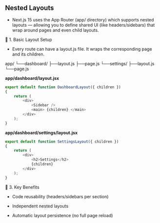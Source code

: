 ## Nested Layouts

- Next.js 15 uses the App Router (app/ directory) which supports nested layouts — allowing you to define shared UI (like headers/sidebars) that wrap around pages and even child layouts.

🔹 1. Basic Layout Setup
- Every route can have a layout.js file. It wraps the corresponding page and its children.

app/
 └──dashboard/
    ├──layout.js
    ├──page.js
    └──settings/
        ├──layout.js
        └──page.js

**app/dashboard/layout.jsx**
```javascript
export default function DashboardLayout({ children }) 
{
    return (
        <div>
            <Sidebar />
            <main> {children} </main>
        </div>
    );
}
```

**app/dashboard/settings/layout.jsx**
```javascript
export default function SettingsLayout({ children }) 
{
    return (
        <div>
            <h2>Settings</h2>
            {children}
        </div>
    );
}
```

🔹 3. Key Benefits
- Code reusability (headers/sidebars per section)

- Independent nested layouts

- Automatic layout persistence (no full page reload)